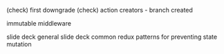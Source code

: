 (check) first downgrade
(check) action creators - branch created

immutable
middleware

slide deck general
slide deck common redux patterns for preventing state mutation

